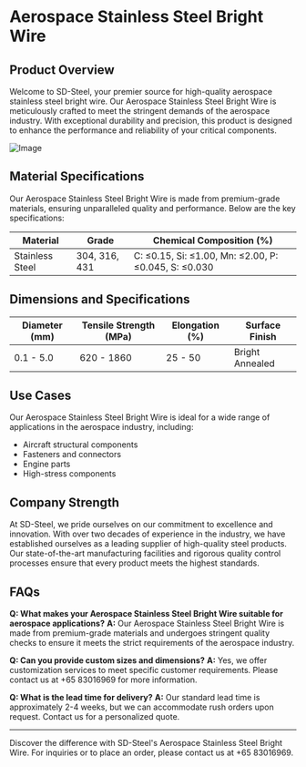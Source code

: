 # Aerospace Stainless Steel Bright Wire

## Product Overview

Welcome to SD-Steel, your premier source for high-quality aerospace stainless steel bright wire. Our Aerospace Stainless Steel Bright Wire is meticulously crafted to meet the stringent demands of the aerospace industry. With exceptional durability and precision, this product is designed to enhance the performance and reliability of your critical components.

![Image](https://github.com/user-attachments/assets/2567258e-e124-4816-932d-1809bd27ef0b)

## Material Specifications

Our Aerospace Stainless Steel Bright Wire is made from premium-grade materials, ensuring unparalleled quality and performance. Below are the key specifications:

| **Material**       | **Grade**          | **Chemical Composition (%)**  |
|--------------------|--------------------|-------------------------------|
| Stainless Steel    | 304, 316, 431      | C: ≤0.15, Si: ≤1.00, Mn: ≤2.00, P: ≤0.045, S: ≤0.030 |

## Dimensions and Specifications

| **Diameter (mm)** | **Tensile Strength (MPa)** | **Elongation (%)** | **Surface Finish** |
|-------------------|----------------------------|--------------------|--------------------|
| 0.1 - 5.0         | 620 - 1860                 | 25 - 50            | Bright Annealed     |

## Use Cases

Our Aerospace Stainless Steel Bright Wire is ideal for a wide range of applications in the aerospace industry, including:
- Aircraft structural components
- Fasteners and connectors
- Engine parts
- High-stress components

## Company Strength

At SD-Steel, we pride ourselves on our commitment to excellence and innovation. With over two decades of experience in the industry, we have established ourselves as a leading supplier of high-quality steel products. Our state-of-the-art manufacturing facilities and rigorous quality control processes ensure that every product meets the highest standards.

## FAQs

**Q: What makes your Aerospace Stainless Steel Bright Wire suitable for aerospace applications?**
**A:** Our Aerospace Stainless Steel Bright Wire is made from premium-grade materials and undergoes stringent quality checks to ensure it meets the strict requirements of the aerospace industry.

**Q: Can you provide custom sizes and dimensions?**
**A:** Yes, we offer customization services to meet specific customer requirements. Please contact us at +65 83016969 for more information.

**Q: What is the lead time for delivery?**
**A:** Our standard lead time is approximately 2-4 weeks, but we can accommodate rush orders upon request. Contact us for a personalized quote.

---

Discover the difference with SD-Steel's Aerospace Stainless Steel Bright Wire. For inquiries or to place an order, please contact us at +65 83016969.
